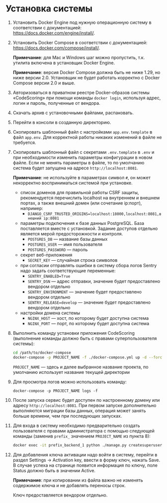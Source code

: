 # Установка системы

1. Установить Docker Engine под нужную операционную систему в соответствии с документацией: <https://docs.docker.com/engine/install/>.
2. Установить Docker Compose в соответствии с документацией: <https://docs.docker.com/compose/install/>.

    **Примечание**: для Mac и Windows шаг можно пропустить, т.к. утилита включена в установщик Docker Engine.

    **Примечание**: версия Docker Compose должна быть не ниже 1.29, но ниже версии 2.0. Установщик не будет работать корректно с Docker Compose версии 2.0 и выше.

3. Авторизоваться в приватном реестре Docker-образов системы «CodeScoring» при помощи команды `docker login`, используя адрес, логин и пароль, полученные от вендора.
4. Скачать архив с установочными файлами, распаковать.
5. Перейти в консоли в созданную директорию.
6. Скопировать шаблонный файл с настройками `app.env.template` в файл `app.env`. Для корректной работы никаких изменений в файле не требуется.
7. Скопировать шаблонный файл с секретами `.env.template` в `.env` и при необходимости изменить параметры конфигурации в новом файле.
Если не менять параметры в файле, то по умолчанию система будет запущена на адресе `http://localhost:8081`.

    **Примечание**: не используйте в параметрах символ `#`, он может некорректно восприниматься системой при установке. 

    - список доменов для правильной работы CSRF защиты, рекомендуется перечислить localhost на внутреннем и внешнем портах, а также внешний домен (или сочетание ip:порт), например:
        + `DJANGO_CSRF_TRUSTED_ORIGINS=localhost:18000,localhost:8081,внешний ip:8081`
    - параметры подключения к базе данных PostgreSQL. База поставляется вместе с установкой. Задание доступов отдельно является мерой предосторожности и контроля.
        + `POSTGRES_DB` — название базы данных
        + `POSTGRES_USER` — имя пользователя
        + `POSTGRES_PASSWORD` — пароль
    - секрет веб-приложения
        + `SECRET_KEY` — случайная строка символов
    - при согласии отправлять ошибки в систему сбора логов Sentry надо задать соответствующие переменные:
        + `SENTRY_ENABLED=True`
        + `SENTRY_DSN` — адрес отправки, значение будет предоставлено вендором отдельно
        + `SENTRY_ENVIRONMENT` — значение будет предоставлено вендором отдельно
        + `SENTRY_RELEASE=develop` — значение будет предоставлено вендором отдельно
    - настройки домена системы
        + `NGINX_HOST` — хост, по которому будет доступна система
        + `NGINX_PORT` — порт, по которому будет доступна система

8. Выполнить команду установки приложения CodeScoring (выполнение команды должно быть с правами суперпользователя системы):

    ```bash linenums="1"
    cd /path/to/docker-compose
    docker-compose -p PROJECT_NAME -f ./docker-compose.yml up -d --force-recreate --remove-orphans
    ```

    `PROJECT_NAME` — здесь и далее выбранное название проекта, по умолчанию использует название текущей директории

9. Для просмотра логов можно использовать команду:

    `docker-compose -p PROJECT_NAME logs -f`

10. После запуска сервис будет доступен по настроенному домену или адресу `http://localhost:8081`. При первом запуске дополнительно выполняются миграции базы данных, операция может занять больше времени, чем при последующих запусках.


11. Для входа в систему необходимо предварительно создать пользователя с правами администратора с помощью следующей команды (заменив `prefix_` значением `PROJECT_NAME` из пункта 8):

    ```bash linenums="1"
    docker exec -it prefix_backend_1 python ./manage.py createsuperuser
    ```

12. Для добавления ключа активации надо войти в систему, перейти в раздел Settings -> Activation key, ввести в форму ключ, нажать Save. В случае успеха на странице появится информация по ключу, поле Status должно быть в значении Active.

    **Примечание**: при копировании из файла важно не изменять содержимое ключа и не добавлять переносы строк.

    Ключ предоставляется вендором отдельно.